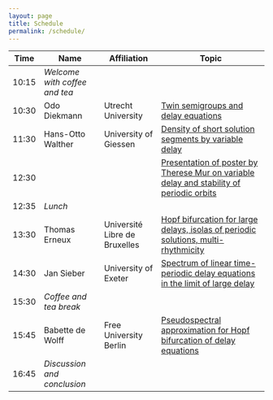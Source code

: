 ```yaml
---
layout: page
title: Schedule
permalink: /schedule/
---
```


| Time | Name | Affiliation | Topic |
|------|------|-------------|-------|
|10:15 | _Welcome with coffee and tea_ |
|10:30 | Odo Diekmann | Utrecht University | [Twin semigroups and delay equations](abstracts.md#twin-semigroups-and-delay-equations) |
|11:30 | Hans-Otto Walther | University of Giessen | [Density of short solution segments by variable delay](abstracts.md#density-of-short-solution-segments-by-variable-delay) |
|12:30 |                   |                       | [Presentation of poster by Therese Mur on variable delay and stability of periodic orbits](abstracts.md#the-impact-of-variable-delay-on-the-stability-of-a-periodic-orbit-poster) |
|12:35 | _Lunch_ |
|13:30 | Thomas Erneux| Université Libre de Bruxelles | [Hopf bifurcation for large delays, isolas of periodic solutions, multi-rhythmicity](abstracts.md#hopf-bifurcation-for-large-delays-isolas-of-periodic-solutions-multi-rhythmicity) |
|14:30 | Jan Sieber | University of Exeter | [Spectrum of linear time-periodic delay equations in the limit of large delay](abstracts.md#spectrum-of-linear-time-periodic-delay-equations-in-the-limit-of-large-delay) |
|15:30 | _Coffee and tea break_ |
|15:45 | Babette de Wolff | Free University Berlin | [Pseudospectral approximation for Hopf bifurcation of delay equations](abstracts.md#pseudospectral-approximation-for-hopf-bifurcation-of-delay-equations) |
|16:45 | _Discussion and conclusion_ |

